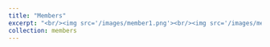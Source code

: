 ```yaml
---
title: "Members"
excerpt: "<br/><img src='/images/member1.png'><br/><img src='/images/member2.png'><br/><img src='/images/member3.png'><br/><img src='/images/member4.png'>"
collection: members
---
```



